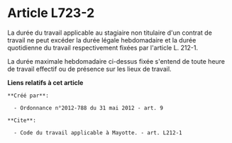 # Article L723-2

La durée du travail applicable au stagiaire non titulaire d'un contrat de travail ne peut excéder la durée légale
hebdomadaire et la durée quotidienne du travail respectivement fixées par l'article L. 212-1. 

La durée maximale hebdomadaire ci-dessus fixée s'entend de toute heure de travail effectif ou de présence sur les lieux de
travail.

**Liens relatifs à cet article**

	**Créé par**:

	  - Ordonnance n°2012-788 du 31 mai 2012 - art. 9

	**Cite**:

	  - Code du travail applicable à Mayotte. - art. L212-1
